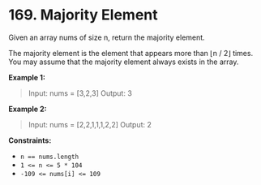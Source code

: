 # 169. Majority Element

Given an array nums of size n, return the majority element.

The majority element is the element that appears more than ⌊n / 2⌋ times. You may assume that the majority element always exists in the array.

**Example 1:**

> Input: nums = [3,2,3]
> Output: 3

**Example 2:**

> Input: nums = [2,2,1,1,1,2,2]
> Output: 2
 
**Constraints:**

- `n == nums.length`
- `1 <= n <= 5 * 104`
- `-109 <= nums[i] <= 109`